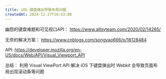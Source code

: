 ```yaml
---
title: iOS 键盘弹出导致布局问题
createdAt: 2024-12-27T16:53:00
---
```

幽怨的键盘难题和可见视口API：
https://www.alloyteam.com/2020/02/14265/

无奈的解决方案：
https://www.cnblogs.com/songyao666/p/18128484

API:
https://developer.mozilla.org/en-US/docs/Web/API/Visual_Viewport_API

总结：
利用 Visual ViewPort API 解决 iOS 下键盘弹出时 Webkit 会导致页面布局出现滚动条等问题
